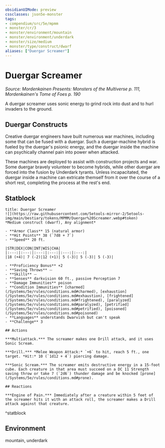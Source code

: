 ```yaml
---
obsidianUIMode: preview
cssclasses: json5e-monster
tags:
- compendium/src/5e/mpmm
- monster/cr/3
- monster/environment/mountain
- monster/environment/underdark
- monster/size/medium
- monster/type/construct/dwarf
aliases: ["Duergar Screamer"]
---
```

# Duergar Screamer
*Source: Mordenkainen Presents: Monsters of the Multiverse p. 111, Mordenkainen's Tome of Foes p. 190*  

A duergar screamer uses sonic energy to grind rock into dust and to hurl invaders to the ground.

## Duergar Constructs

Creative duergar engineers have built numerous war machines, including some that can be fused with a duergar. Such a duergar-machine hybrid is fueled by the duergar's psionic energy, and the duergar inside the machine can psychically channel pain into power when attacked.

These machines are deployed to assist with construction projects and war. Some duergar bravely volunteer to become hybrids, while other duergar are forced into the fusion by Underdark tyrants. Unless incapacitated, the duergar inside a machine can extricate themself from it over the course of a short rest, completing the process at the rest's end.

## Statblock

```ad-statblock
title: Duergar Screamer
![](https://raw.githubusercontent.com/5etools-mirror-2/5etools-img/main/bestiary/tokens/MPMM/Duergar%20Screamer.webp#token)
*Medium construct (dwarf), Any alignment*

- **Armor Class** 15 (natural armor)
- **Hit Points** 38 (`7d8 + 7`)
- **Speed** 20 ft.

|STR|DEX|CON|INT|WIS|CHA|
|:---:|:---:|:---:|:---:|:---:|:---:|
|18 (+4)| 7 (-2)|12 (+1)| 5 (-3)| 5 (-3)| 5 (-3)|

- **Proficiency Bonus** +2
- **Saving Throws** ⏤
- **Skills** ⏤
- **Senses** darkvision 60 ft., passive Perception 7
- **Damage Immunities** poison
- **Condition Immunities** [charmed](/Systems/5e/rules/conditions.md#charmed), [exhaustion](/Systems/5e/rules/conditions.md#exhaustion), [frightened](/Systems/5e/rules/conditions.md#frightened), [paralyzed](/Systems/5e/rules/conditions.md#paralyzed), [petrified](/Systems/5e/rules/conditions.md#petrified), [poisoned](/Systems/5e/rules/conditions.md#poisoned)
- **Languages** understands Dwarvish but can't speak
- **Challenge** 3

## Actions

***Multiattack.*** The screamer makes one Drill attack, and it uses Sonic Scream.

***Drill.*** *Melee Weapon Attack:* `+6` to hit, reach 5 ft., one target. *Hit:* 10 (`1d12 + 4`) piercing damage.

***Sonic Scream.*** The screamer emits destructive energy in a 15-foot cube. Each creature in that area must succeed on a DC 11 Strength saving throw or take 7 (`2d6`) thunder damage and be knocked [prone](/Systems/5e/rules/conditions.md#prone).

## Reactions

***Engine of Pain.*** Immediately after a creature within 5 feet of the screamer hits it with an attack roll, the screamer makes a Drill attack against that creature.
```
^statblock

## Environment

mountain, underdark